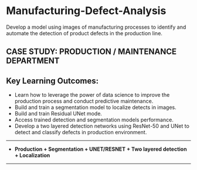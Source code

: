 # Manufacturing-Defect-Analysis
Develop a model using images of manufacturing processes to identify and automate the detection of product defects in the production line.


## CASE STUDY: PRODUCTION / MAINTENANCE DEPARTMENT

## Key Learning Outcomes:
- Learn how to leverage the power of data science to improve the production process and conduct predictive maintenance.
- Build and train a segmentation model to localize detects in images.
- Build and train Residual UNet mode.
- Access trained detection and segmentation models performance.
- Develop a two layered detection networks using ResNet-50 and UNet to detect and classify defects in production environment.
___
- **Production + Segmentation + UNET/RESNET + Two layered detection + Localization**
___
